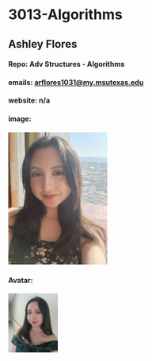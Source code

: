 # 3013-Algorithms

## Ashley Flores

#### Repo: Adv Structures - Algorithms

#### emails: arflores1031@my.msutexas.edu

#### website: n/a

#### image: 

<img src="https://github.com/Arflores98/2143-OOP/blob/8d74104e83c27e291b4cce4c3e4491e37e0f45f5/20240608_170854.jpg" width="200">

#### Avatar:

<img src="https://github.com/Arflores98/2143-OOP/blob/8d74104e83c27e291b4cce4c3e4491e37e0f45f5/20240622_202953.jpg" width="100">
